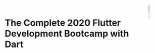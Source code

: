 <img src="https://cdn.svgporn.com/logos/flutter.svg" align="right" width="10%"/>

# The Complete 2020 Flutter Development Bootcamp with Dart

